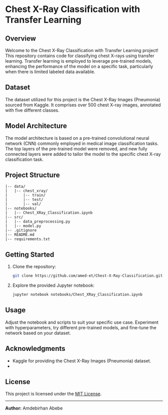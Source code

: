 # Chest X-Ray Classification with Transfer Learning



## Overview

Welcome to the Chest X-Ray Classification with Transfer Learning project! This repository contains code for classifying chest X-rays using transfer learning. Transfer learning is employed to leverage pre-trained models, enhancing the performance of the model on a specific task, particularly when there is limited labeled data available.

## Dataset

The dataset utilized for this project is the Chest X-Ray Images (Pneumonia) sourced from Kaggle. It comprises over 500 chest X-ray images, annotated with five different classes.

## Model Architecture

The model architecture is based on a pre-trained convolutional neural network (CNN) commonly employed in medical image classification tasks. The top layers of the pre-trained model were removed, and new fully connected layers were added to tailor the model to the specific chest X-ray classification task.

## Project Structure

```
|-- data/
|   |-- chest_xray/
|       |-- train/
|       |-- test/
|       |-- val/
|-- notebooks/
|   |-- Chest_XRay_Classification.ipynb
|-- src/
|   |-- data_preprocessing.py
|   |-- model.py
|-- .gitignore
|-- README.md
|-- requirements.txt
```

## Getting Started

1. Clone the repository:

   ```bash
   git clone https://github.com/amed-et/Chest-X-Ray-Classification.git
   ```



2. Explore the provided Jupyter notebook:

   ```bash
   jupyter notebook notebooks/Chest_XRay_Classification.ipynb
   ```

## Usage

Adjust the notebook and scripts to suit your specific use case. Experiment with hyperparameters, try different pre-trained models, and fine-tune the network based on your dataset.

## Acknowledgments

- Kaggle for providing the Chest X-Ray Images (Pneumonia) dataset.
- 

## License

This project is licensed under the [MIT License](LICENSE).
 
---

**Author:** Amdebirhan Abebe
